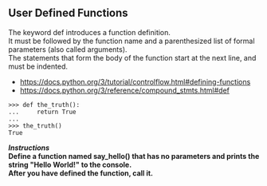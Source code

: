 ## User Defined Functions

The keyword def introduces a function definition.  
It must be followed by the function name and a parenthesized list of formal parameters (also called arguments).  
The statements that form the body of the function start at the next line, and must be indented.
- https://docs.python.org/3/tutorial/controlflow.html#defining-functions  
- https://docs.python.org/3/reference/compound_stmts.html#def  
```
>>> def the_truth():
...     return True
...
>>> the_truth()
True
```

**_Instructions_**  
**Define a function named say_hello() that has no parameters and prints the string "Hello World!" to the console.**  
**After you have defined the function, call it.**    
